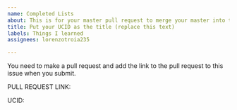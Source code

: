 ```yaml
---
name: Completed Lists
about: This is for your master pull request to merge your master into this repo.
title: Put your UCID as the title (replace this text)
labels: Things I learned
assignees: lorenzotroia235

---
```


You need to make a pull request and add the link to the pull request to this issue when you submit.  

PULL REQUEST LINK:

UCID:
